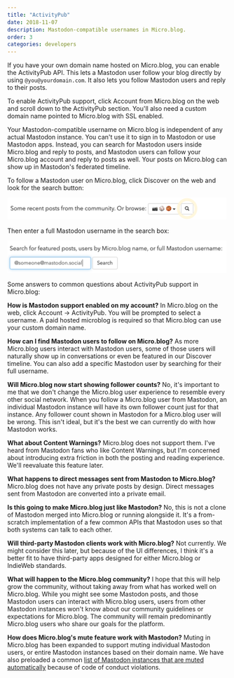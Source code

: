 ```yaml
---
title: "ActivityPub"
date: 2018-11-07
description: Mastodon-compatible usernames in Micro.blog.
order: 3
categories: developers
---
```

If you have your own domain name hosted on Micro.blog, you can enable the ActivityPub API. This lets a Mastodon user follow your blog directly by using `@you@yourdomain.com`. It also lets you follow Mastodon users and reply to their posts.

To enable ActivityPub support, click Account from Micro.blog on the web and scroll down to the ActivityPub section. You'll also need a custom domain name pointed to Micro.blog with SSL enabled.

Your Mastodon-compatible username on Micro.blog is independent of any actual Mastodon instance. You can't use it to sign in to Mastodon or use Mastodon apps. Instead, you can search for Mastodon users inside Micro.blog and reply to posts, and Mastodon users can follow your Micro.blog account and reply to posts as well. Your posts on Micro.blog can show up in Mastodon's federated timeline.

To follow a Mastodon user on Micro.blog, click Discover on the web and look for the search button:

<img src="/assets/images/web/discover-search.png" width="500" height="50" alt="Screenshot of search box">

Then enter a full Mastodon username in the search box:

<img src="/assets/images/web/discover-mastodon.png" width="500" height="74" alt="Screenshot showing search for a Mastodon username">

Some answers to common questions about ActivityPub support in Micro.blog:

**How is Mastodon support enabled on my account?** In Micro.blog on the web, click Account → ActivityPub. You will be prompted to select a username. A paid hosted microblog is required so that Micro.blog can use your custom domain name.

**How can I find Mastodon users to follow on Micro.blog?** As more Micro.blog users interact with Mastodon users, some of those users will naturally show up in conversations or even be featured in our Discover timeline. You can also add a specific Mastodon user by searching for their full username.

**Will Micro.blog now start showing follower counts?** No, it's important to me that we don't change the Micro.blog user experience to resemble every other social network. When you follow a Micro.blog user from Mastodon, an individual Mastodon instance will have its own follower count just for that instance. Any follower count shown in Mastodon for a Micro.blog user will be wrong. This isn't ideal, but it's the best we can currently do with how Mastodon works.

**What about Content Warnings?** Micro.blog does not support them. I've heard from Mastodon fans who like Content Warnings, but I'm concerned about introducing extra friction in both the posting and reading experience. We'll reevaluate this feature later.

**What happens to direct messages sent from Mastodon to Micro.blog?** Micro.blog does not have any private posts by design. Direct messages sent from Mastodon are converted into a private email.

**Is this going to make Micro.blog just like Mastodon?** No, this is not a clone of Mastodon merged into Micro.blog or running alongside it. It's a from-scratch implementation of a few common APIs that Mastodon uses so that both systems can talk to each other.

**Will third-party Mastodon clients work with Micro.blog?** Not currently. We might consider this later, but because of the UI differences, I think it's a better fit to have third-party apps designed for either Micro.blog or IndieWeb standards.

**What will happen to the Micro.blog community?** I hope that this will help grow the community, without taking away from what has worked well on Micro.blog. While you might see some Mastodon posts, and those Mastodon users can interact with Micro.blog users, users from other Mastodon instances won't know about our community guidelines or expectations for Micro.blog. The community will remain predominantly Micro.blog users who share our goals for the platform.

**How does Micro.blog's mute feature work with Mastodon?** Muting in Micro.blog has been expanded to support muting individual Mastodon users, or entire Mastodon instances based on their domain name. We have also preloaded a common [list of Mastodon instances that are muted automatically](https://github.com/tootcafe/blocked-instances) because of code of conduct violations.
